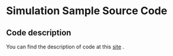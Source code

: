 # Simulation Sample Source Code

## Code description

You can find the description of code at this [site](https://www.notion.so/mrdingo/Simulation-46bace24d847472a8fe3237e84de6630) .
